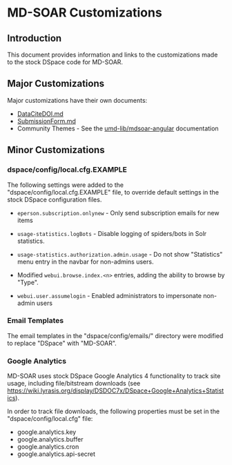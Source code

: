 # MD-SOAR Customizations

## Introduction

This document provides information and links to the customizations made to
the stock DSpace code for MD-SOAR.

## Major Customizations

Major customizations have their own documents:

* [DataCiteDOI.md](./DataCiteDOI.md)
* [SubmissionForm.md](./SubmissionForm.md)
* Community Themes - See the [umd-lib/mdsoar-angular](https://github.com/umd-lib/mdsoar-angular)
  documentation

## Minor Customizations

### dspace/config/local.cfg.EXAMPLE

The following settings were added to the "dspace/config/local.cfg.EXAMPLE" file,
to override default settings in the stock DSpace configuration files.

* `eperson.subscription.onlynew` - Only send subscription emails for new items

* `usage-statistics.logBots` - Disable logging of spiders/bots in Solr
  statistics.

* `usage-statistics.authorization.admin.usage` - Do not show "Statistics" menu
  entry in the navbar for non-admins users.

* Modified `webui.browse.index.<n>` entries, adding the ability to browse by
  "Type".

* `webui.user.assumelogin` - Enabled administrators to impersonate non-admin
    users

### Email Templates

The email templates in the "dspace/config/emails/" directory were modified to
replace "DSpace" with "MD-SOAR".

### Google Analytics

MD-SOAR uses stock DSpace Google Analytics 4 functionality to track site usage,
including file/bitstream downloads (see
<https://wiki.lyrasis.org/display/DSDOC7x/DSpace+Google+Analytics+Statistics>).

In order to track file downloads, the following properties must be set in
the "dspace/config/local.cfg" file:

* google.analytics.key
* google.analytics.buffer
* google.analytics.cron
* google.analytics.api-secret
